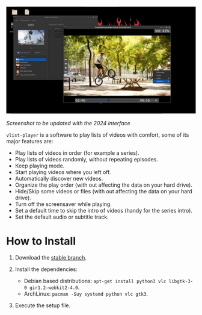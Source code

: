 
![Player Window](https://github.com/rsm-gh/vlist-player/blob/master/preview/player.png)

*Screenshot to be updated with the 2024 interface* 

`vlist-player` is a software to play lists of videos with comfort, some of its major features are:
+ Play lists of videos in order (for example a series).
+ Play lists of videos randomly, without repeating episodes.
+ Keep playing mode.
+ Start playing videos where you left off.
+ Automatically discover new videos.
+ Organize the play order (with out affecting the data on your hard drive).
+ Hide/Skip some videos or files (with out affecting the data on your hard drive).
+ Turn off the screensaver while playing.
+ Set a default time to skip the intro of videos (handy for the series intro).
+ Set the default audio or subtitle track.


# How to Install

1. Download the [stable branch](https://github.com/rsm-gh/vlist-player/archive/stable.zip).
2. Install the dependencies:
    * Debian based distributions: `apt-get install python3 vlc libgtk-3-0 gir1.2-webkit2-4.0`.
    * ArchLinux: `pacman -Suy systemd python vlc gtk3`.

3. Execute the setup file.
